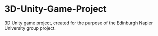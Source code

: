 # 3D-Unity-Game-Project
3D Unity game project, created for the purpose of the Edinburgh Napier University group project.
